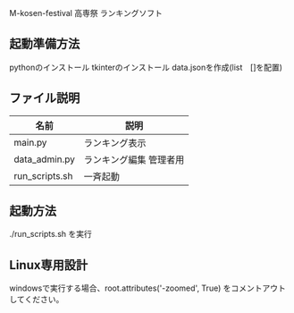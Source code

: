 M-kosen-festival
高専祭 ランキングソフト

## 起動準備方法
pythonのインストール  tkinterのインストール  data.jsonを作成(list　[]を配置)

## ファイル説明
名前|説明
-|-
main.py | ランキング表示
data_admin.py | ランキング編集 管理者用
run_scripts.sh | 一斉起動

## 起動方法
./run_scripts.sh を実行 

## Linux専用設計 
windowsで実行する場合、root.attributes('-zoomed', True) をコメントアウトしてください。 






